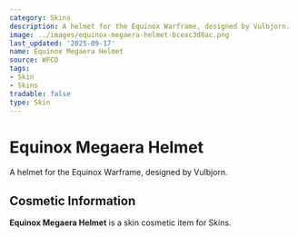 ```yaml
---
category: Skins
description: A helmet for the Equinox Warframe, designed by Vulbjorn.
image: ../images/equinox-megaera-helmet-bceac3d8ac.png
last_updated: '2025-09-17'
name: Equinox Megaera Helmet
source: WFCD
tags:
- Skin
- Skins
tradable: false
type: Skin
---
```


# Equinox Megaera Helmet

A helmet for the Equinox Warframe, designed by Vulbjorn.

## Cosmetic Information

**Equinox Megaera Helmet** is a skin cosmetic item for Skins.

